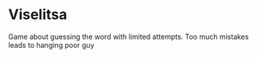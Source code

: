 # Viselitsa
Game about guessing the word with limited attempts. Too much mistakes leads to hanging poor guy
